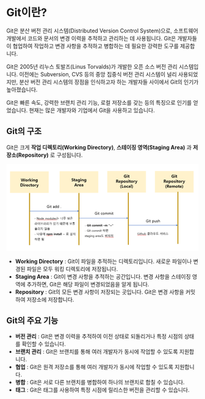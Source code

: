 # Git이란?
Git은 분산 버전 관리 시스템(Distributed Version Control System)으로, 소프트웨어 개발에서 코드와 문서의 변경 이력을 추적하고 관리하는 데 사용됩니다. Git은 개발자들이 협업하여 작업하고 변경 사항을 추적하고 병합하는 데 필요한 강력한 도구를 제공합니다.

Git은 2005년 리누스 토발즈(Linus Torvalds)가 개발한 오픈 소스 버전 관리 시스템입니다. 이전에는 Subversion, CVS 등의 중앙 집중식 버전 관리 시스템이 널리 사용되었지만, 분산 버전 관리 시스템의 장점을 인식하고자 하는 개발자들 사이에서 Git의 인기가 높아졌습니다.

Git은 빠른 속도, 강력한 브랜치 관리 기능, 로컬 저장소를 갖는 등의 특징으로 인기를 얻었습니다. 현재는 많은 개발자와 기업에서 Git을 사용하고 있습니다.

## Git의 구조
Git은 크게 **작업 디렉토리(Working Directory)**, **스테이징 영역(Staging Area)** 과 **저장소(Repository)** 로 구성됩니다.

![image](/image/Git의구조.png)
- **Working Directory** : Git이 파일을 추적하는 디렉토리입니다. 새로운 파일이나 변경된 파일은 모두 워킹 디렉토리에 저장됩니다.
- **Staging Area** : Git이 변경 사항을 추적하는 공간입니다. 변경 사항을 스테이징 영역에 추가하면, Git은 해당 파일이 변경되었음을 알게 됩니다.
- **Repository** : Git의 모든 변경 사항이 저장되는 곳입니다. Git은 변경 사항을 커밋하여 저장소에 저장합니다.

## Git의 주요 기능
- **버전 관리** : Git은 변경 이력을 추적하여 이전 상태로 되돌리거나 특정 시점의 상태를 확인할 수 있습니다.
- **브랜치 관리** : Git은 브랜치를 통해 여러 개발자가 동시에 작업할 수 있도록 지원합니다.
- **협업** : Git은 원격 저장소를 통해 여러 개발자가 동시에 작업할 수 있도록 지원합니다.
- **병합** : Git은 서로 다른 브랜치를 병합하여 하나의 브랜치로 합칠 수 있습니다.
- **태그** : Git은 태그를 사용하여 특정 시점에 릴리스한 버전을 관리할 수 있습니다.
